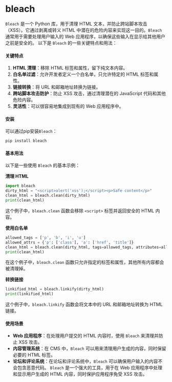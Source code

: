 # bleach

`Bleach` 是一个 Python 库，用于清理 HTML 文本，并防止跨站脚本攻击（XSS）。它通过剥离或转义 HTML 中潜在的危险内容来实现这一目的。`Bleach` 通常用于需要处理用户输入的 Web 应用程序，以确保这些输入在显示给其他用户之前是安全的。 以下是 `Bleach` 的一些关键特点和用法：

#### 关键特点

1. **HTML 清理**：移除 HTML 标签和属性，留下纯文本内容。
2. **白名单过滤**：允许开发者定义一个白名单，只允许特定的 HTML 标签和属性。
3. **链接转换**：将 URL 和邮箱地址转换为链接。
4. **跨站脚本攻击防护**：防止 XSS 攻击，通过清理潜在的 JavaScript 代码和其他危险内容。
5. **灵活性**：可以很容易地集成到现有的 Web 应用程序中。

#### 安装

可以通过pip安装`Bleach`：

```bash
pip install bleach
```

#### 基本用法

以下是一些使用 `Bleach` 的基本示例：

**清理 HTML**

```python
import bleach
dirty_html = "<script>alert('xss');</script><p>Safe content</p>"
clean_html = bleach.clean(dirty_html)
print(clean_html)
```

这个例子中，`bleach.clean` 函数会移除 `<script>` 标签并返回安全的 HTML 内容。

**使用白名单**

```python
allowed_tags = ['p', 'b', 'i', 'u']
allowed_attrs = {'p': ['class'], 'a': ['href', 'title']}
clean_html = bleach.clean(dirty_html, tags=allowed_tags, attributes=allowed_attrs)
print(clean_html)
```

在这个例子中，`bleach.clean` 函数只允许指定的标签和属性，其他所有内容都会被清理掉。

**转换链接**

```python
linkified_html = bleach.linkify(dirty_html)
print(linkified_html)
```

这个例子中，`bleach.linkify` 函数会将文本中的 URL 和邮箱地址转换为 HTML 链接。

#### 使用场景

* **Web 应用程序**：在处理用户提交的 HTML 内容时，使用 `Bleach` 来清理并防止 XSS 攻击。
* **内容管理系统**：在 CMS 中，`Bleach` 可以用来清理用户生成的内容，同时保留必要的 HTML 标签。
* **论坛和评论系统**：在论坛和评论系统中，`Bleach` 可以确保用户输入的内容不会包含恶意代码。 `Bleach` 是一个强大的工具，用于在 Web 应用程序中处理和显示用户生成的 HTML 内容，同时保护应用程序免受 XSS 攻击。

